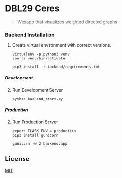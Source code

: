 # DBL29 Ceres
> Webapp that visualizes weighted directed graphs

### Backend Installation

1. Create virtual environment with correct versions. 
    
       virtualenv -p python3 venv
       source venv/bin/activate
       
       pip3 install -r backend/requirements.txt

##### Development
       
2. Run Development Server

       python backend_start.py

##### Production

2. Run Production Server

       export FLASK_ENV = production
       pip3 install gunicorn
       
       gunicorn -w 2 backend:app
       

## License

<a href="https://github.com/johanneskool/Ceres29/blob/master/LICENSE">MIT</a>
